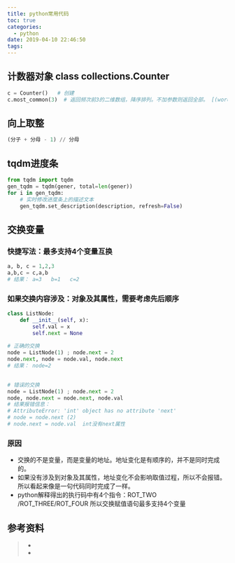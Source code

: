 ```yaml
---
title: python常用代码
toc: true
categories:
  - python
date: 2019-04-10 22:46:50
tags:
---
```






## 计数器对象 class collections.Counter

```python
c = Counter()   # 创建
c.most_common(3)  # 返回频次前3的二维数组，降序排列。不加参数则返回全部。 [(word, count)]
```







## 向上取整

```python
(分子 + 分母 - 1) // 分母
```



## tqdm进度条

```python
from tqdm import tqdm
gen_tqdm = tqdm(gener, total=len(gener))
for i in gen_tqdm:
    # 实时修改进度条上的描述文本
    gen_tqdm.set_description(description, refresh=False)
```



## 交换变量

### 快捷写法：最多支持4个变量互换

```python
a, b, c = 1,2,3
a,b,c = c,a,b
# 结果： a=3   b=1   c=2
```

### 如果交换内容涉及：对象及其属性，需要考虑先后顺序

```python
class ListNode:
    def __init__(self, x):
        self.val = x
        self.next = None
        
# 正确的交换     
node = ListNode(1) ; node.next = 2
node.next, node = node.val, node.next
# 结果： node=2

        
# 错误的交换     
node = ListNode(1) ; node.next = 2
node, node.next = node.next, node.val
# 结果报错信息：
# AttributeError: 'int' object has no attribute 'next'
# node = node.next (2)
# node.next = node.val  int没有next属性

```

### 原因

- 交换的不是变量，而是变量的地址。地址变化是有顺序的，并不是同时完成的。
- 如果没有涉及到对象及其属性，地址变化不会影响取值过程，所以不会报错。所以看起来像是一句代码同时完成了一样。
- python解释得出的执行码中有4个指令：ROT_TWO /ROT_THREE/ROT_FOUR  所以交换赋值语句最多支持4个变量







## 参考资料

> - []()
> - []()

